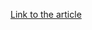 [Link to the article](https://symantec-enterprise-blogs.security.com/sites/default/files/2018-04/Orangeworm%20IOCs.pdf)
